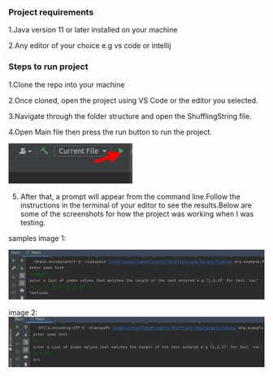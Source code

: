 
### Project requirements

1.Java version 11 or later installed on your machine

2.Any editor of your choice e.g vs code or intellij

### Steps to run project

1.Clone the repo into your machine

2.Once cloned, open the project using VS Code or the editor you selected.

3.Navigate through the folder structure and open the ShufflingString file.

4.Open Main file then press the run button to run the project.
 
![img_3.png](images/img_3.png)

5. After that, a prompt will appear from the command line.Follow the instructions in the terminal of your editor  to see the results.Below are some of the screenshots for how the project was working when I was testing.

 samples image 1:

![img_1.png](images/img_1.png)

image 2:
![img_2.png](images/img_2.png)



  
